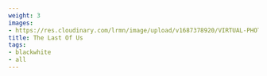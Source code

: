 ```yaml
---
weight: 3
images:
- https://res.cloudinary.com/lrmn/image/upload/v1687378920/VIRTUAL-PHOTOGRAPHY/thelastofuspart1/tlou_vhcv0n.jpg
title: The Last Of Us
tags:
- blackwhite
- all
---
```

